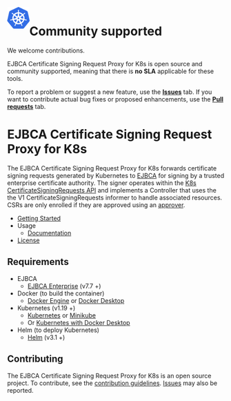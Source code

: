 <a href="https://kubernetes.io">
    <img src=".github/K8s.png" alt="Terraform logo" title="Terraform" align="left" height="50" />
</a>

# Community supported 
We welcome contributions.
 
EJBCA Certificate Signing Request Proxy for K8s  is open source and community supported, meaning that there is **no SLA** applicable for these tools.

To report a problem or suggest a new feature, use the **[Issues](../../issues)** tab. If you want to contribute actual bug fixes or proposed enhancements, use the **[Pull requests](../../pulls)** tab.

# EJBCA Certificate Signing Request Proxy for K8s
The EJBCA Certificate Signing Request Proxy for K8s forwards certificate signing requests generated by Kubernetes to [EJBCA](https://www.primekey.com/products/ejbca-enterprise/) for signing by a trusted enterprise certificate authority. The signer operates within the [K8s CertificateSigningRequests API](https://kubernetes.io/docs/reference/access-authn-authz/certificate-signing-requests/) and implements a Controller that uses the the V1 CertificateSigningRequests informer to handle associated resources. CSRs are only enrolled if they are approved using an [approver](https://github.com/kubernetes/kubernetes/tree/master/pkg/controller/certificates/approver).

* [Getting Started](https://github.com/Keyfactor/ejbca-k8s-csr-signer/blob/main/docs/getting-started.md)
* Usage
  * [Documentation](https://github.com/Keyfactor/ejbca-k8s-csr-signer/blob/main/docs/index.md)
* [License](https://github.com/Keyfactor/ejbca-k8s-csr-signer/blob/main/LICENSE)

## Requirements
* EJBCA
  * [EJBCA Enterprise](https://www.primekey.com/products/ejbca-enterprise/) (v7.7 +)
* Docker (to build the container)
  * [Docker Engine](https://docs.docker.com/engine/install/) or [Docker Desktop](https://docs.docker.com/desktop/)
* Kubernetes (v1.19 +)
  * [Kubernetes](https://kubernetes.io/docs/tasks/tools/) or [Minikube](https://minikube.sigs.k8s.io/docs/start/)
  * Or [Kubernetes with Docker Desktop](https://docs.docker.com/desktop/kubernetes/)
* Helm (to deploy Kubernetes)
  * [Helm](https://helm.sh/docs/intro/install/) (v3.1 +)

## Contributing
The EJBCA Certificate Signing Request Proxy for K8s is an open source project. To contribute, see the [contribution guidelines](https://github.com/Keyfactor/ejbca-k8s-csr-signer/blob/main/CONTRIBUTING.md). [Issues](https://github.com/Keyfactor/ejbca-k8s-csr-signer/issues/new/choose) may also be reported.
